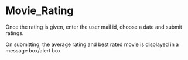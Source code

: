 # Movie_Rating

Once the rating is given, enter the user mail id, choose a date and submit ratings.

On submitting, the average rating and best rated movie is displayed in a message box/alert box 
